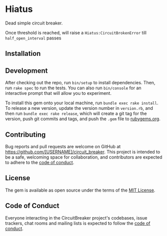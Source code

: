 # Hiatus

Dead simple circuit breaker.

Once threshold is reached, will raise a `Hiatus:CircuitBrokenError` till `half_open_interval` passes

## Installation


## Development

After checking out the repo, run `bin/setup` to install dependencies. Then, run `rake spec` to run the tests. You can also run `bin/console` for an interactive prompt that will allow you to experiment.

To install this gem onto your local machine, run `bundle exec rake install`. To release a new version, update the version number in `version.rb`, and then run `bundle exec rake release`, which will create a git tag for the version, push git commits and tags, and push the `.gem` file to [rubygems.org](https://rubygems.org).

## Contributing

Bug reports and pull requests are welcome on GitHub at https://github.com/[USERNAME]/circuit_breaker. This project is intended to be a safe, welcoming space for collaboration, and contributors are expected to adhere to the [code of conduct](https://github.com/[USERNAME]/circuit_breaker/blob/master/CODE_OF_CONDUCT.md).


## License

The gem is available as open source under the terms of the [MIT License](https://opensource.org/licenses/MIT).

## Code of Conduct

Everyone interacting in the CircuitBreaker project's codebases, issue trackers, chat rooms and mailing lists is expected to follow the [code of conduct](https://github.com/[USERNAME]/circuit_breaker/blob/master/CODE_OF_CONDUCT.md).
